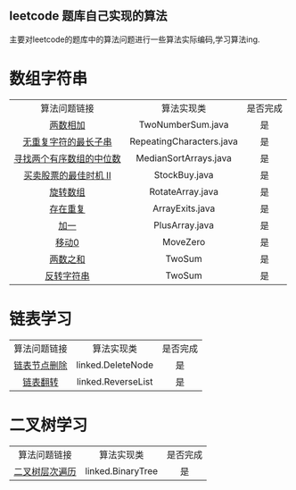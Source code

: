 ## leetcode 题库自己实现的算法

主要对leetcode的题库中的算法问题进行一些算法实际编码,学习算法ing.

# 数组字符串
|  |  |  |
|:----:|:----:|:----:| 
|算法问题链接| 算法实现类| 是否完成|
|[两数相加](https://leetcode-cn.com/problems/add-two-numbers/description/)|TwoNumberSum.java|是|
|[无重复字符的最长子串](https://leetcode-cn.com/problems/longest-substring-without-repeating-characters/)|RepeatingCharacters.java|是|
|[寻找两个有序数组的中位数](https://leetcode-cn.com/problems/median-of-two-sorted-arrays/)|MedianSortArrays.java|是|
|[买卖股票的最佳时机 II](https://leetcode-cn.com/explore/interview/card/top-interview-questions-easy/1/array/22/)|StockBuy.java|是|
|[旋转数组](https://leetcode-cn.com/explore/interview/card/top-interview-questions-easy/1/array/23/)|RotateArray.java|是|
|[存在重复](https://leetcode-cn.com/explore/interview/card/top-interview-questions-easy/1/array/24/)|ArrayExits.java|是|
|[加一](https://leetcode-cn.com/explore/interview/card/top-interview-questions-easy/1/array/27/)|PlusArray.java|是|
|[移动0](https://leetcode-cn.com/explore/interview/card/top-interview-questions-easy/1/array/28/)|MoveZero|是|
|[两数之和](https://leetcode-cn.com/explore/interview/card/top-interview-questions-easy/1/array/29/)|TwoSum|是|
|[反转字符串](https://leetcode-cn.com/explore/interview/card/top-interview-questions-easy/5/strings/32/)|TwoSum|是|



# 链表学习

|  |  |  |
|:----:|:----:|:----:| 
|算法问题链接| 算法实现类| 是否完成|
|[链表节点删除](https://leetcode-cn.com/problems/delete-node-in-a-linked-list/)|linked.DeleteNode|是|
|[链表翻转](https://leetcode-cn.com/problems/delete-node-in-a-linked-list/)|linked.ReverseList|是|


# 二叉树学习

|  |  |  |
|:----:|:----:|:----:| 
|算法问题链接| 算法实现类| 是否完成|
|[二叉树层次遍历](https://leetcode-cn.com/problems/binary-tree-level-order-traversal/submissions/)|linked.BinaryTree|是|
